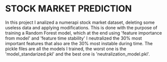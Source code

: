 # STOCK MARKET PREDICTION

In this project I analized a numerapi stock market dataset, deleting some useless data and applying modifications. This is done with the purpose of training a Random Forest model, which at the end using 'feature importance from model' and 'feature time stability' I neutralized the 30% most important features that also are the 30% most instable during time. The pickle files are all the models I trained, the worst one is the 'model_standarized.pkl' and the best one is 'neutralization_model.pkl'.
